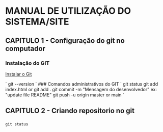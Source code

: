 # MANUAL DE UTILIZAÇÃO DO SISTEMA/SITE
## CAPITULO 1 - Configuração do git no computador
### Instalação do GIT
<p aling="center">
    <a href="https://git-scm.com/book/pt-br/v2/Come%C3%A7ando-Instalando-o-Git"target="_blank">Instalar o Git</a>
</P>
´
git --version
´
### Comandos administrativos do GIT
´
git status
git add index.html or git add .
git commit -m "Mensagem do desenvolvedor" ex: "update file README"
git push -u origin master or main
´

## CAPITULO 2 -  Criando repositorio no git
###

`git status`